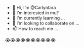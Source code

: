 - 👋 Hi, I’m @Carlyntara
- 👀 I’m interested in mu?
- 🌱 I’m currently learning ...
- 💞️ I’m looking to collaborate on ...
- 📫 How to reach me ...

<!---
Carlyntara/Carlyntara is a ✨ special ✨ repository because its `README.md` (this file) appears on your GitHub profile.
You can click the Preview link to take a look at your changes.
--->
😭😭😭😭😭😭😭😭😭😭
